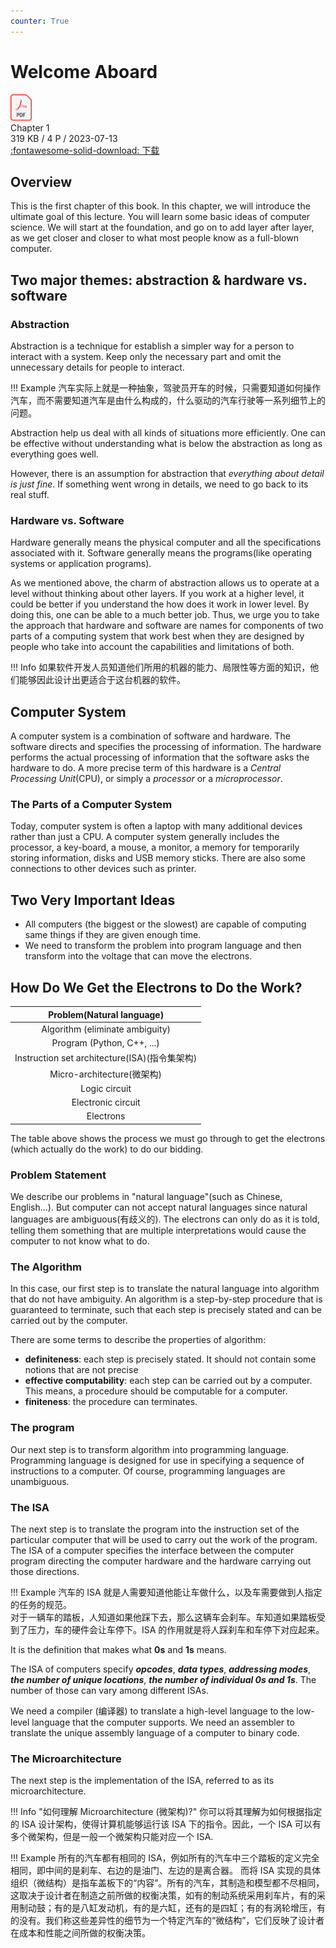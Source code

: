 ```yaml
---
counter: True
---
```


# Welcome Aboard 

<div class="card file-block" markdown="1">
<div class="file-icon"><img src="../../assets/pdf.svg" style="height: 3em;"></div>
<div class="file-body">
<div class="file-title">Chapter 1</div>
<div class="file-meta">319 KB / 4 P / 2023-07-13</div>
</div>
<a class="down-button" target="_blank" href="../../assets/notes/chap01.pdf" markdown="1">:fontawesome-solid-download: 下载</a>
</div>

## Overview

This is the first chapter of this book. In this chapter, we will introduce the ultimate goal of this lecture. You will learn some basic ideas of computer science. We will start at the foundation, and go on to add layer after layer, as we get closer and closer to what most people know as a full-blown computer.  

## Two major themes: abstraction & hardware vs. software

### Abstraction

Abstraction is a technique for establish a simpler way for a person to interact with a system. Keep only the necessary part and omit the unnecessary details for people to interact. 

!!! Example
    汽车实际上就是一种抽象，驾驶员开车的时候，只需要知道如何操作汽车，而不需要知道汽车是由什么构成的，什么驱动的汽车行驶等一系列细节上的问题。

Abstraction help us deal with all kinds of situations more efficiently. One can be effective without understanding what is below the abstraction as long as everything goes well.   

However, there is an assumption for abstraction that *everything about detail is just fine*. If something went wrong in details, we need to go back to its real stuff. 

### Hardware vs. Software

Hardware generally means the physical computer and all the specifications associated with it. Software generally means the programs(like operating systems or application programs). 

As we mentioned above, the charm of abstraction allows us to operate at a level without thinking about other layers. If you work at a higher level, it could be better if you understand the how does it work in lower level. By doing this, one can be able to a much better job. Thus, we urge you to take the approach that hardware and software are names for components of two parts of a computing system that work best when they are designed by people who take into account the capabilities and limitations of both.

!!! Info
    如果软件开发人员知道他们所用的机器的能力、局限性等方面的知识，他们能够因此设计出更适合于这台机器的软件。

## Computer System

A computer system is a combination of software and hardware. The software directs and specifies the processing of information. The hardware performs the actual processing of information that the software asks the hardware to do. A more precise term of this hardware is a *Central Processing Unit*(CPU), or simply a *processor* or a *microprocessor*. 

### The Parts of a Computer System

Today, computer system is often a laptop with many additional devices rather than just a CPU. A computer system generally includes the processor, a key-board, a mouse, a monitor, a memory for temporarily storing information, disks and USB memory sticks. There are also some connections to other devices such as printer.

## Two Very Important Ideas

* All computers (the biggest or the slowest) are capable of computing same things if they are given enough time.
* We need to transform the problem into program language and then transform into the voltage that can move the electrons.

## How Do We Get the Electrons to Do the Work?

|           Problem(Natural language)           |
| :-------------------------------------------: |
|        Algorithm (eliminate ambiguity)        |
|          Program (Python, C++, ...)           |
| Instruction set architecture(ISA)(指令集架构) |
|          Micro-architecture(微架构)           |
|                 Logic circuit                 |
|              Electronic circuit               |
|                   Electrons                   |

The table above shows the process we must go through to get the electrons (which
actually do the work) to do our bidding. 

### Problem Statement

We describe our problems in "natural language"(such as Chinese, English...). But computer can not accept natural languages since natural languages are ambiguous(有歧义的). The electrons can only do as it is told, telling them something that are multiple interpretations would cause the computer to not know what to do.

### The Algorithm

In this case, our first step is to translate the natural language into algorithm that do not have ambiguity. An algorithm is a step-by-step procedure that is guaranteed to terminate, such that each step is precisely stated and can be carried out by the computer.   

There are some terms to describe the properties of algorithm:

* **definiteness**: each step is precisely stated. It should not contain some notions that are not precise
* **effective computability**: each step can be carried out by a computer. This means, a procedure should be computable for a computer.
* **finiteness**: the procedure can terminates.

### The program

Our next step is to transform algorithm into programming language. Programming language is designed for use in specifying a sequence of instructions to a computer. Of course, programming languages are unambiguous.

### The ISA

The next step is to translate the program into the instruction set of the particular computer that will be used to carry out the work of the program. The ISA of a computer specifies the interface between the computer program directing the computer hardware and the hardware carrying out those directions. 

!!! Example
    汽车的 ISA 就是人需要知道他能让车做什么，以及车需要做到人指定的任务的规范。  
    对于一辆车的踏板，人知道如果他踩下去，那么这辆车会刹车。车知道如果踏板受到了压力，车的硬件会让车停下。ISA 的作用就是将人踩刹车和车停下对应起来。

It is the definition that makes what **0s** and **1s** means. 

The ISA of computers specify ***opcodes***, ***data types***, ***addressing modes***, ***the number of unique locations***, ***the number of individual 0s and 1s***. The number of those can vary among different ISAs.

We need a compiler (编译器) to translate a high-level language to the low-level language that the computer supports. We need an assembler to translate the unique assembly language of a computer to binary code. 

### The Microarchitecture

The next step is the implementation of the ISA, referred to as its microarchitecture.

!!! Info "如何理解 Microarchitecture (微架构)?"
    你可以将其理解为如何根据指定的 ISA 设计架构，使得计算机能够运行该 ISA 下的指令。因此，一个 ISA 可以有多个微架构，但是一般一个微架构只能对应一个 ISA. 

!!! Example
    所有的汽车都有相同的 ISA，例如所有的汽车中三个踏板的定义完全相同，即中间的是刹车、右边的是油门、左边的是离合器。 而将 ISA 实现的具体组织（微结构）是指车盖板下的“内容”。所有的汽车，其制造和模型都不尽相同，这取决于设计者在制造之前所做的权衡决策，如有的制动系统采用刹车片，有的采用制动鼓；有的是八缸发动机，有的是六缸，还有的是四缸；有的有涡轮增压，有的没有。我们称这些差异性的细节为一个特定汽车的“微结构”，它们反映了设计者在成本和性能之间所做的权衡决策。